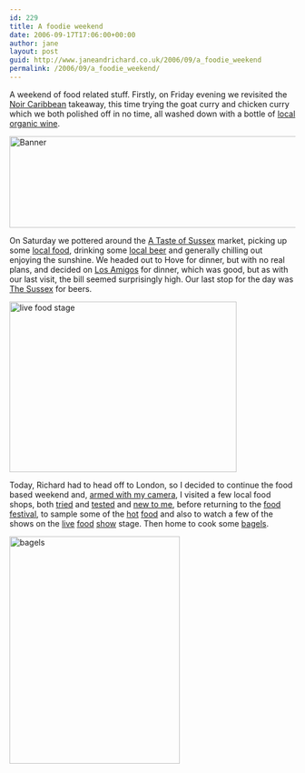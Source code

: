 ```yaml
---
id: 229
title: A foodie weekend
date: 2006-09-17T17:06:00+00:00
author: jane
layout: post
guid: http://www.janeandrichard.co.uk/2006/09/a_foodie_weekend
permalink: /2006/09/a_foodie_weekend/
---
```

A weekend of food related stuff. Firstly, on Friday evening we revisited the [Noir Caribbean](http://www.noircaribbean.com/menu.asp) takeaway, this time trying the goat curry and chicken curry which we both polished off in no time, all washed down with a bottle of [local organic wine](http://www.englishorganicwine.co.uk/).

[<img src="http://www.janeandrichard.co.uk/photos/tasteofsussex/img/regularimg_2713.jpg" width="640" height="161" alt="Banner" />](http://v1.janeandrichard.co.uk/photos/tasteofsussex/)

On Saturday we pottered around the [A Taste of Sussex](http://www.brightonfoodfestival.co.uk/brighton_festival_food_market_2006.php) market, picking up some [local food](http://v1.janeandrichard.co.uk/photos/tasteofsussex/img_2742/), drinking some [local beer](http://www.thebeerstation.co.uk/) and generally chilling out enjoying the sunshine. We headed out to Hove for dinner, but with no real plans, and decided on [Los Amigos](http://www.theinsight.co.uk/eatingout_dec.htm#losamigos) for dinner, which was good, but as with our last visit, the bill seemed surprisingly high. Our last stop for the day was [The Sussex](http://www.beerintheevening.com/pubs/s/31/3137/Sussex/Hove) for beers.

[<img src="http://www.janeandrichard.co.uk/blog/img/2006/09/IMG_2733_400300.JPG" width="400" height="300" alt="live food stage" />](http://v1.janeandrichard.co.uk/photos/tasteofsussex/)

Today, Richard had to head off to London, so I decided to continue the food based weekend and, [armed with my camera](http://v1.janeandrichard.co.uk/photos/tasteofsussex/), I visited a few local food shops, both [tried](http://www.montezumas.co.uk/) and [tested](http://www.infinityfoods.co.uk/infinity-retail/index.html) and [new to me](http://www.sussexandthecity.co.uk/), before returning to the [food festival](http://www.brightonfoodfestival.co.uk/), to sample some of the [hot](http://v1.janeandrichard.co.uk/photos/tasteofsussex/img_2728/) [food](http://v1.janeandrichard.co.uk/photos/tasteofsussex/img_2751/) and also to watch a few of the shows on the [live](http://v1.janeandrichard.co.uk/photos/tasteofsussex/img_2753/) [food](http://v1.janeandrichard.co.uk/photos/tasteofsussex/img_2752/) [show](http://v1.janeandrichard.co.uk/photos/tasteofsussex/img_2736/) stage. Then home to cook some [bagels](http://www.fooddownunder.com/cgi-bin/recipet.cgi?r=14003).

[<img src="http://www.janeandrichard.co.uk/blog/img/2006/09/IMG_2745_300400.JPG" width="300" height="400" alt="bagels" />](http://v1.janeandrichard.co.uk/photos/tasteofsussex/)